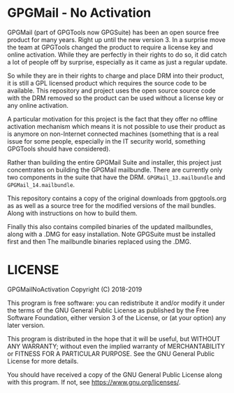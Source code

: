 GPGMail - No Activation
=======================

GPGMail (part of GPGTools now GPGSuite) has been an open source free product for
many years. Right up until the new version 3. In a surprise move the team at 
GPGTools changed the product to require a license key and online activation.
While they are perfectly in their rights to do so, it did catch a lot of people
off by surprise, especially as it came as just a regular update.

So while they are in their rights to charge and place DRM into their product, it
is still a GPL licensed product which requires the source code to be available.
This repository and project uses the open source source code with the DRM removed
so the product can be used without a license key or any online activation.

A particular motivation for this project is the fact that they offer no offline
activation mechanism which means it is not possible to use their product as is 
anymore on non-Internet connected machines (something that is a real issue for
some people, especially in the IT security world, something GPGTools should have
considered). 

Rather than building the entire GPGMail Suite and installer, this project just
concentrates on building the GPGMail mailbundle. There are currently only two
components in the suite that have the DRM. `GPGMail_13.mailbundle` and
`GPGMail_14.mailbundle`.

This repository contains a copy of the original downloads from gpgtools.org as
as well as a source tree for the modified versions of the mail bundles. Along
with instructions on how to build them.

Finally this also contains compiled binaries of the updated mailbundles, along
with a .DMG for easy installation. Note GPGSuite must be installed first and then
The mailbundle binaries replaced using the .DMG.

LICENSE
=======

GPGMailNoActivation
Copyright (C) 2018-2019

This program is free software: you can redistribute it and/or modify
it under the terms of the GNU General Public License as published by
the Free Software Foundation, either version 3 of the License, or
(at your option) any later version.

This program is distributed in the hope that it will be useful,
but WITHOUT ANY WARRANTY; without even the implied warranty of
MERCHANTABILITY or FITNESS FOR A PARTICULAR PURPOSE.  See the
GNU General Public License for more details.

You should have received a copy of the GNU General Public License
along with this program.  If not, see <https://www.gnu.org/licenses/>.
